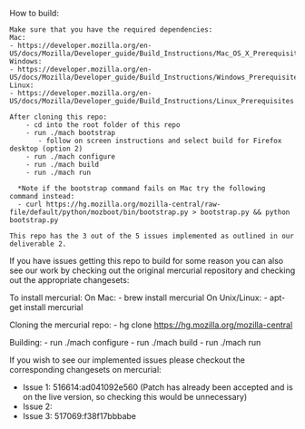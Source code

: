 How to build:

    Make sure that you have the required dependencies:
    Mac:
    - https://developer.mozilla.org/en-US/docs/Mozilla/Developer_guide/Build_Instructions/Mac_OS_X_Prerequisites
    Windows:
    - https://developer.mozilla.org/en-US/docs/Mozilla/Developer_guide/Build_Instructions/Windows_Prerequisites
    Linux:
    - https://developer.mozilla.org/en-US/docs/Mozilla/Developer_guide/Build_Instructions/Linux_Prerequisites

    After cloning this repo:
        - cd into the root folder of this repo
        - run ./mach bootstrap
           - follow on screen instructions and select build for Firefox desktop (option 2)
        - run ./mach configure
        - run ./mach build
        - run ./mach run
        
      *Note if the bootstrap command fails on Mac try the following command instead:
      - curl https://hg.mozilla.org/mozilla-central/raw-file/default/python/mozboot/bin/bootstrap.py > bootstrap.py && python bootstrap.py
        
    This repo has the 3 out of the 5 issues implemented as outlined in our deliverable 2.



  If you have issues getting this repo to build for some reason you can also see our work by checking out the original mercurial repository and checking out the appropriate changesets:
  
  To install mercurial:
    On Mac: 
    - brew install mercurial
    On Unix/Linux:
    - apt-get install mercurial
  
  Cloning the mercurial repo:
    - hg clone https://hg.mozilla.org/mozilla-central
  
  Building:
    - run ./mach configure
    - run ./mach build
    - run ./mach run
    
  If you wish to see our implemented issues please checkout the corresponding changesets on mercurial:
  - Issue 1: 516614:ad041092e560 (Patch has already been accepted and is on the live version, so checking this would be unnecessary)
  - Issue 2:
  - Issue 3: 517069:f38f17bbbabe
